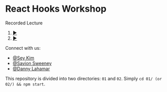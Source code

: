 # React Hooks Workshop

Recorded Lecture 
1. [▶️](https://www.youtube.com/watch?v=mkvhikFmA5c)
2. [▶️](https://www.youtube.com/watch?v=PUPKNlwsMbM&t=0s)

Connect with us:

- [@Sey Kim](https://linkedin.com/in/sey-kim)
- [@Savion Sweeney](https://linkedin.com/in/savion-sweeney)
- [@Danny Lahamar](https://www.linkedin.com/in/daniellahamar/)

This repository is divided into two directories: `01` and `02`. Simply `cd 01/ (or 02/) && npm start`.
